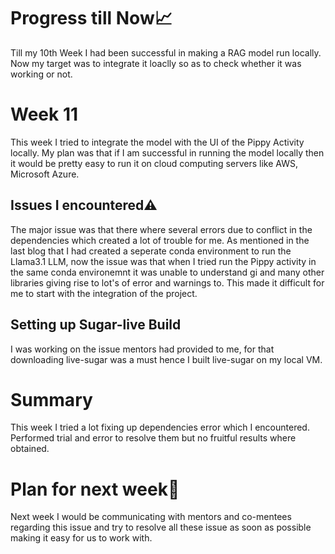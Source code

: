 # Progress till Now📈
Till my 10th Week I had been successful in making a RAG model run locally. Now my target was to integrate it loaclly so as to check whether it was working or not.

# Week 11
This week I tried to integrate the model with the UI of the Pippy Activity locally. My plan was that if I am successful in running the model locally then it would be pretty easy to run it on cloud computing servers like AWS, Microsoft Azure.

## Issues I encountered⚠
The major issue was that there where several errors due to conflict in the dependencies which created a lot of trouble for me. As mentioned in the last blog that I had created a seperate conda environment to run the Llama3.1 LLM, now the issue was that when I tried run the Pippy activity in the same conda environemnt it was unable to understand gi and many other libraries giving rise to lot's of error and warnings to. This made it difficult for me to start with the integration of the project.

## Setting up Sugar-live Build
I was working on the issue mentors had provided to me, for that downloading live-sugar was a must hence I built live-sugar on my local VM.

# Summary
This week I tried a lot fixing up dependencies error which I encountered. Performed trial and error to resolve them but no fruitful results where obtained.


# Plan for next week📝
Next week I would be communicating with mentors and co-mentees regarding this issue and try to resolve all these issue as soon as possible making it easy for us to work with.


